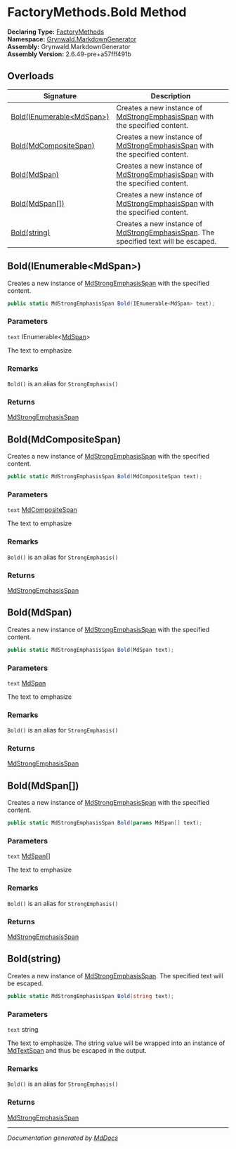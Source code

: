 ﻿<!--  
  <auto-generated>   
    The contents of this file were generated by a tool.  
    Changes to this file may be list if the file is regenerated  
  </auto-generated>   
-->

# FactoryMethods.Bold Method

**Declaring Type:** [FactoryMethods](../index.md)  
**Namespace:** [Grynwald.MarkdownGenerator](../../index.md)  
**Assembly:** Grynwald.MarkdownGenerator  
**Assembly Version:** 2.6.49\-pre+a57fff491b

## Overloads

| Signature                                             | Description                                                                                                                |
| ----------------------------------------------------- | -------------------------------------------------------------------------------------------------------------------------- |
| [Bold(IEnumerable\<MdSpan\>)](#boldienumerablemdspan) | Creates a new instance of [MdStrongEmphasisSpan](../../MdStrongEmphasisSpan/index.md) with the specified content.          |
| [Bold(MdCompositeSpan)](#boldmdcompositespan)         | Creates a new instance of [MdStrongEmphasisSpan](../../MdStrongEmphasisSpan/index.md) with the specified content.          |
| [Bold(MdSpan)](#boldmdspan)                           | Creates a new instance of [MdStrongEmphasisSpan](../../MdStrongEmphasisSpan/index.md) with the specified content.          |
| [Bold(MdSpan\[\])](#boldmdspan)                       | Creates a new instance of [MdStrongEmphasisSpan](../../MdStrongEmphasisSpan/index.md) with the specified content.          |
| [Bold(string)](#boldstring)                           | Creates a new instance of [MdStrongEmphasisSpan](../../MdStrongEmphasisSpan/index.md). The specified text will be escaped. |

## Bold(IEnumerable\<MdSpan\>)

Creates a new instance of [MdStrongEmphasisSpan](../../MdStrongEmphasisSpan/index.md) with the specified content.

```csharp
public static MdStrongEmphasisSpan Bold(IEnumerable<MdSpan> text);
```

### Parameters

`text`  IEnumerable\<[MdSpan](../../MdSpan/index.md)\>

The text to emphasize

### Remarks

`Bold()` is an alias for `StrongEmphasis()`

### Returns

[MdStrongEmphasisSpan](../../MdStrongEmphasisSpan/index.md)

## Bold(MdCompositeSpan)

Creates a new instance of [MdStrongEmphasisSpan](../../MdStrongEmphasisSpan/index.md) with the specified content.

```csharp
public static MdStrongEmphasisSpan Bold(MdCompositeSpan text);
```

### Parameters

`text`  [MdCompositeSpan](../../MdCompositeSpan/index.md)

The text to emphasize

### Remarks

`Bold()` is an alias for `StrongEmphasis()`

### Returns

[MdStrongEmphasisSpan](../../MdStrongEmphasisSpan/index.md)

## Bold(MdSpan)

Creates a new instance of [MdStrongEmphasisSpan](../../MdStrongEmphasisSpan/index.md) with the specified content.

```csharp
public static MdStrongEmphasisSpan Bold(MdSpan text);
```

### Parameters

`text`  [MdSpan](../../MdSpan/index.md)

The text to emphasize

### Remarks

`Bold()` is an alias for `StrongEmphasis()`

### Returns

[MdStrongEmphasisSpan](../../MdStrongEmphasisSpan/index.md)

## Bold(MdSpan\[\])

Creates a new instance of [MdStrongEmphasisSpan](../../MdStrongEmphasisSpan/index.md) with the specified content.

```csharp
public static MdStrongEmphasisSpan Bold(params MdSpan[] text);
```

### Parameters

`text`  [MdSpan](../../MdSpan/index.md)\[\]

The text to emphasize

### Remarks

`Bold()` is an alias for `StrongEmphasis()`

### Returns

[MdStrongEmphasisSpan](../../MdStrongEmphasisSpan/index.md)

## Bold(string)

Creates a new instance of [MdStrongEmphasisSpan](../../MdStrongEmphasisSpan/index.md). The specified text will be escaped.

```csharp
public static MdStrongEmphasisSpan Bold(string text);
```

### Parameters

`text`  string

The text to emphasize.  The string value will be wrapped into an instance of [MdTextSpan](../../MdTextSpan/index.md) and thus be escaped in the output.

### Remarks

`Bold()` is an alias for `StrongEmphasis()`

### Returns

[MdStrongEmphasisSpan](../../MdStrongEmphasisSpan/index.md)

___

*Documentation generated by [MdDocs](https://github.com/ap0llo/mddocs)*
